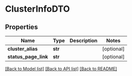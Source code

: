 # ClusterInfoDTO

## Properties
Name | Type | Description | Notes
------------ | ------------- | ------------- | -------------
**cluster_alias** | **str** |  | [optional] 
**status_page_link** | **str** |  | [optional] 

[[Back to Model list]](../README.md#documentation-for-models) [[Back to API list]](../README.md#documentation-for-api-endpoints) [[Back to README]](../README.md)


